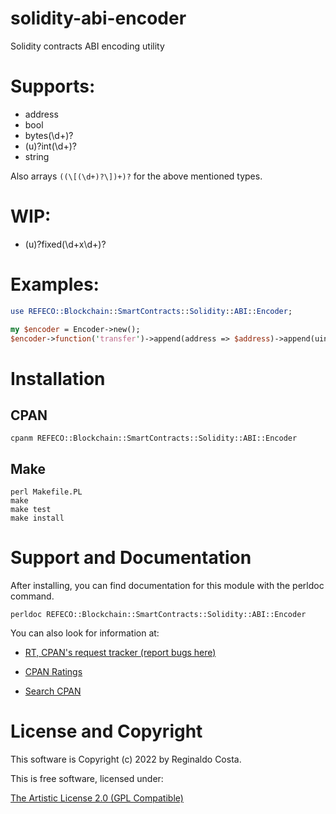 # solidity-abi-encoder

Solidity contracts ABI encoding utility

# Supports:

- address
- bool
- bytes(\d+)?
- (u)?int(\d+)?
- string

Also arrays `((\[(\d+)?\])+)?` for the above mentioned types.

# WIP:

- (u)?fixed(\d+x\d+)?

# Examples:

```perl
use REFECO::Blockchain::SmartContracts::Solidity::ABI::Encoder;

my $encoder = Encoder->new();
$encoder->function('transfer')->append(address => $address)->append(uint256 => $value)->encode();
```

# Installation

## CPAN

```
cpanm REFECO::Blockchain::SmartContracts::Solidity::ABI::Encoder
```

## Make

```
perl Makefile.PL
make
make test
make install
```

# Support and Documentation

After installing, you can find documentation for this module with the
perldoc command.

```
perldoc REFECO::Blockchain::SmartContracts::Solidity::ABI::Encoder
```

You can also look for information at:

- [RT, CPAN's request tracker (report bugs here)](https://rt.cpan.org/NoAuth/Bugs.html?Dist=REFECO-Blockchain-SmartContracts-Solidity-ABI-Encoder )

- [CPAN Ratings](https://cpanratings.perl.org/d/REFECO-Blockchain-SmartContracts-Solidity-ABI-Encoder )

- [Search CPAN](https://metacpan.org/release/REFECO-Blockchain-SmartContracts-Solidity-ABI-Encoder)

# License and Copyright

This software is Copyright (c) 2022 by Reginaldo Costa.

This is free software, licensed under:

  [The Artistic License 2.0 (GPL Compatible)](https://www.perlfoundation.org/artistic-license-20.html)

